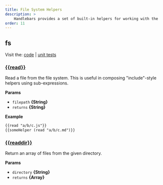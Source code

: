 ```yaml
---
title: File System Helpers
description: >
    Handlebars provides a set of built-in helpers for working with the file system. These helpers are used to read and manipulate files, making it easier to work with file data in templates.
order: 11
---
```


## fs

Visit the: [code](https://github.com/jaredwray/fumanchu/tree/main/helpers/lib/fs.js) | [unit tests](https://github.com/jaredwray/fumanchu/tree/main/helpers/test/fs.js)

### [{{read}}](https://github.com/jaredwray/fumanchu/tree/main/helpers/lib/fs.js#L29)

Read a file from the file system. This is useful in composing "include"-style helpers using sub-expressions.

**Params**

* `filepath` **{String}**
* `returns` **{String}**

**Example**

```html
{{read "a/b/c.js"}}
{{someHelper (read "a/b/c.md")}}
```

### [{{readdir}}](https://github.com/jaredwray/fumanchu/tree/main/helpers/lib/fs.js#L42)

Return an array of files from the given
directory.

**Params**

* `directory` **{String}**
* `returns` **{Array}**
